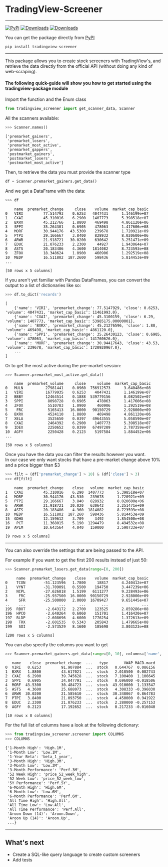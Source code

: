 # TradingView-Screener


---
[![PyPi](https://img.shields.io/badge/PyPi-0.3.0-yellow)](https://pypi.org/project/tradingview-screener/)
[![Downloads](https://pepy.tech/badge/tradingview-screener)](https://pepy.tech/project/tradingview-screener)
[![Downloads](https://pepy.tech/badge/tradingview-screener/month)](https://pepy.tech/project/tradingview-screener)

You can get the package directly from [PyPI](https://pypi.org/project/tradezero-api/)
```
pip install tradingview-screener
```
---

This package allows you to create stock screeners with TradingView's, and retrieve the data directly from the official
API (without doing any kind of web-scraping).


#### The following quick-guide will show you how to get started using the tradingview-package module

Import the function and the Enum class
```python
from tradingview_screener import get_scanner_data, Scanner
```

All the scanners available:
```python
>>> Scanner.names()
```
```
['premarket_gainers',
 'premarket_losers',
 'premarket_most_active',
 'premarket_gappers',
 'postmarket_gainers',
 'postmarket_losers',
 'postmarket_most_active']
```

Then, to retrieve the data you must provide the scanner type
```python
df = Scanner.premarket_gainers.get_data()
```

And we get a DataFrame with the data:
```python
>>> df
```
```
    name  premarket_change     close    volume  market_cap_basic
0   VIRI         77.514793    0.6253   4047431      1.146199e+07
1   CXAI         45.310016    6.2900   1407773      5.398518e+07
2   BXRX         45.212766    1.8800    469498      4.861120e+06
3   SPPI         35.264301    0.6905    478063      1.417606e+08
4   MORF         30.944176   43.5300    239678      1.720921e+09
5   PTPI         29.166667    3.8400    828932      8.020600e+06
6   ARWR         21.918721   30.0200    630642      3.251471e+09
7   EDUC         21.076233    2.2300     44927      1.943064e+07
8   ASTS         20.183486    4.3600   1814082      8.723593e+08
9   ZFOX         18.348624    1.0900    460906      1.292519e+08
10  MEDP         16.511802  187.2600    598436      5.814453e+09
...

[50 rows x 5 columns]
```

If you aren't yet familiar with Pandas DataFrames, you can convert the output to a list of dictionaries like so:
```python
>>> df.to_dict('records')
```
```
[
    {'name': 'VIRI', 'premarket_change': 77.5147929, 'close': 0.6253, 'volume': 4047431, 'market_cap_basic': 11461993.0},
    {'name': 'CXAI', 'premarket_change': 45.3100159, 'close': 6.29, 'volume': 1407773, 'market_cap_basic': 53985175.00000001},
    {'name': 'BXRX', 'premarket_change': 45.21276596, 'close': 1.88, 'volume': 469498, 'market_cap_basic': 4861120.0},
    {'name': 'SPPI', 'premarket_change': 35.26430123, 'close': 0.6905, 'volume': 478063, 'market_cap_basic': 141760626.0},
    {'name': 'MORF', 'premarket_change': 30.94417643, 'close': 43.53, 'volume': 239678, 'market_cap_basic': 1720920967.0},
    ...
]
```

Or to get the most active during the pre-market session:
```python
>>> Scanner.premarket_most_active.get_data()
```
```
    name  premarket_volume     close     volume  market_cap_basic
0   MULN          27981441    0.0960  756912573      3.640486e+08
1   VIRI          16779935    0.6253    4047431      1.146199e+07
2   BBBY          12464514    0.1888  539779156      8.082502e+07
3   SPPI           8098728    0.6905     478063      1.417606e+08
4   ZFOX           5510783    1.0900     460906      1.292519e+08
5    FRC           5165413   16.0000   90150729      2.928000e+09
6   BXRX           4524110    1.8800     469498      4.861120e+06
7   XELA           3525650    0.0397   49643555      5.058590e+07
8   CXAI           2464392    6.2900    1407773      5.398518e+07
9   IDEX           2250652    0.0399   67497209      2.787359e+07
10  AGFY           2250428    0.2123    5197584      1.884452e+06
...

[50 rows x 5 columns]
```

Once you have the data you can filter the results however you want.  
In our case we only want stocks that have a pre-market change above 10% and a price bigger than $3 
```python
>>> filt = (df['premarket_change'] > 10) & (df['close'] > 3)
>>> df[filt]
```
```
    name  premarket_change    close   volume  market_cap_basic
1   CXAI         45.310016    6.290  1407773      5.398518e+07
4   MORF         30.944176   43.530   239678      1.720921e+09
5   PTPI         29.166667    3.840   828932      8.020600e+06
6   ARWR         21.918721   30.020   630642      3.251471e+09
8   ASTS         20.183486    4.360  1814082      8.723593e+08
10  MEDP         16.511802  187.260   598436      5.814453e+09
15  GDHG         12.159612    3.709     3492      1.854500e+08
16   PCT         11.368015    5.190  1294479      8.494532e+08
19  APLM         10.643564    4.040   159000      2.590733e+07

[9 rows x 5 columns]
```

-----  
You can also override the settings that are being passed to the API.

For example if you want to get the first 200 results instead of just 50:
```python
>>> Scanner.premarket_losers.get_data(range=[0, 200])
```
```
     name  premarket_change    close    volume  market_cap_basic
0    TCON        -51.123596   1.7800     18817      4.240412e+07
1    VYNT        -31.709091   0.5500    194750      3.447239e+06
2    NCPL        -27.626818   1.5199   6111277      9.228493e+06
3     FRC        -25.937500  16.0000  90150729      2.928000e+09
4     SFR        -25.500000   2.0000  16709427      9.651445e+07
..    ...               ...      ...       ...               ...
195  RBOT         -2.643172   2.2700    123525      2.859286e+08
196  HPCO         -2.640264   0.6060    151701      1.416420e+07
197  BLDP         -2.608696   4.6000   1776254      1.372613e+09
198   TRX         -2.601535   0.5343    205843      1.479665e+08
199   SOI         -2.573529   8.1600    185698      3.803123e+08

[200 rows x 5 columns]
```

You can also specify the columns you want to get
```python
>>> Scanner.premarket_gainers.get_data(range=[0, 10], columns=['name', 'close', 'premarket_change', 'logoid', 'description', 'type', 'VWAP', 'MACD.macd'])
```
```
   name    close  premarket_change  ...   type       VWAP MACD.macd
0  VIRI   0.6253         91.907884  ...  stock   0.644767  0.086156
1  BXRX   1.8800         43.617021  ...  stock   2.018500  0.082743
2  CXAI   6.2900         39.745628  ...  stock   7.100400  1.106645
3  SPPI   0.6905         34.047791  ...  stock   0.696000 -0.018506
4  MORF  43.5300         30.484723  ...  stock  43.910000  1.133547
5  ASTS   4.3600         25.688073  ...  stock   4.308333 -0.396030
6  ARWR  30.0200         21.585610  ...  stock  30.348067  0.864783
7  PTPI   3.8400         21.093750  ...  stock   4.450000  0.941922
8  EDUC   2.2300         21.076233  ...  stock   2.280000 -0.257153
9  AGFY   0.2123         17.192652  ...  stock   0.217233 -0.016040

[10 rows x 8 columns]
```

For the full list of columns have a look at the following dictionary:
```python
>>> from tradingview_screener.screener import COLUMNS
>>> COLUMNS
```
```
{'1-Month High': 'High.1M',
 '1-Month Low': 'Low.1M',
 '1-Year Beta': 'beta_1_year',
 '3-Month High': 'High.3M',
 '3-Month Low': 'Low.3M',
 '3-Month Performance': 'Perf.3M',
 '52 Week High': 'price_52_week_high',
 '52 Week Low': 'price_52_week_low',
 '5Y Performance': 'Perf.5Y',
 '6-Month High': 'High.6M',
 '6-Month Low': 'Low.6M',
 '6-Month Performance': 'Perf.6M',
 'All Time High': 'High.All',
 'All Time Low': 'Low.All',
 'All Time Performance': 'Perf.All',
 'Aroon Down (14)': 'Aroon.Down',
 'Aroon Up (14)': 'Aroon.Up',
 ...}
```


---


## What's next

* Create a SQL-like query language to create custom screeners 
* Add tests
